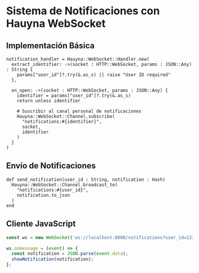 # Sistema de Notificaciones con Hauyna WebSocket

## Implementación Básica

```crystal
notification_handler = Hauyna::WebSocket::Handler.new(
  extract_identifier: ->(socket : HTTP::WebSocket, params : JSON::Any) : String {
    params["user_id"]?.try(&.as_s) || raise "User ID required"
  },
  
  on_open: ->(socket : HTTP::WebSocket, params : JSON::Any) {
    identifier = params["user_id"]?.try(&.as_s)
    return unless identifier
    
    # Suscribir al canal personal de notificaciones
    Hauyna::WebSocket::Channel.subscribe(
      "notifications:#{identifier}", 
      socket, 
      identifier
    )
  }
)
```

## Envío de Notificaciones

```crystal
def send_notification(user_id : String, notification : Hash)
  Hauyna::WebSocket::Channel.broadcast_to(
    "notifications:#{user_id}",
    notification.to_json
  )
end
```

## Cliente JavaScript

```javascript
const ws = new WebSocket('ws://localhost:8080/notifications?user_id=123');

ws.onmessage = (event) => {
  const notification = JSON.parse(event.data);
  showNotification(notification);
};
``` 